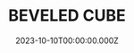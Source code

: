 ---
date: 2023-10-10T00:00:00.000Z
description: Constructed from 3/4" plywood, @may_electronic_design made this beveled cube after being inspired by a speaker box in Matsumoto.
draft: false
icon: 2023-10-10-beveled-cube.webp
language: en
title: BEVELED CUBE
link: https://www.instagram.com/p/CyMwYyRJWpp/?img_index=1
alt: A plywood cube with beveled edges and a hexagonal face on each corner. The cube is resting on a vibrant red, blue, yellow and white rug. 

---